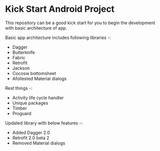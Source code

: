 # Kick Start Android Project
This repository can be a good kick start for you to begin the development with basic architecture of app.

Basic app architecture includes following libraries -:

- Dagger
- Butterknife
- Fabric
- Retrofit
- Jackson
- Cocosw bottomsheet
- Afollested Material dialogs

Rest things -:
- Activity life cycle handler
- Unique packages
- Timber
- Proguard


Updated library with below features -:

- Added Dagger 2.0
- Retrofit 2.0 beta 2
- Removed Material dialogs

